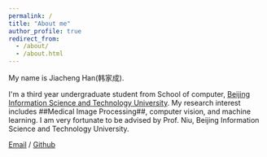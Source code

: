 ```yaml
---
permalink: /
title: "About me"
author_profile: true
redirect_from: 
  - /about/
  - /about.html
---
```

My name is Jiacheng Han(韩家成).

I'm a third year undergraduate student from School of computer, [Beijing Information Science and Technology University](https://www.bistu.edu.cn/). My research interest includes ##Medical Image Processing##, computer vision, and machine learning.
I am very fortunate to be advised by Prof. Niu, Beijing Information Science and Technology University.

[Email](hanjiacheng@bistu.edu.cn) / [Github](https://github.com/Jiacheng-Han) 
